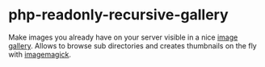 # php-readonly-recursive-gallery

Make images you already have on your server visible in a nice [image gallery](https://github.com/blueimp/jQuery-Image-Gallery "jQuery-Image-Gallery"). Allows to browse sub directories and creates thumbnails on the fly with [imagemagick](https://imagemagick.org).
